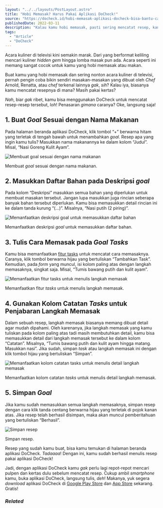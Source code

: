 ```yaml
---
layout: "../../layouts/PostLayout.astro"
title: "Hobi Memasak? Harus Pakai Aplikasi DoCheck!"
source: "https://docheck.id/hobi-memasak-aplikasi-docheck-bisa-bantu-catat-resep/"
publishedDate: 2022-03-11
description: "Kalau kamu hobi memasak, pasti sering mencatat resep, kan? Kamu mencatatnya di mana? Biar gak repot, mending pakai DoCheck. Begini caranya!"
tags:
  - "Article"
  - "DoCheck"
---
```


Acara kuliner di televisi kini semakin marak. Dari yang berformat keliling mencari kuliner _hidden gem_ hingga lomba masak pun ada. Acara seperti ini memang sangat cocok untuk kamu yang hobi memasak atau makan.

Buat kamu yang hobi memasak dan sering nonton acara kuliner di televisi, pernah pengin coba bikin sendiri masakan-masakan yang dibuat oleh _Chef_ Arnold, Renatta, atau _chef_ terkenal lainnya _gak_, _sih_? Kalau iya, biasanya kamu mencatat resepnya di mana? Masih pakai kertas?

_Nah_, biar _gak_ ribet, kamu bisa menggunakan DoCheck untuk mencatat resep-resep tersebut, _loh_! Penasaran _gimana_ caranya? Oke, langsung saja!

## 1\. Buat _Goal_ Sesuai dengan Nama Makanan

Pada halaman beranda aplikasi DoCheck, klik tombol “+” berwarna hitam yang terletak di tengah bawah untuk menambahkan _goal_. Resep apa yang ingin kamu tulis? Masukkan nama makanannya ke dalam kolom “Judul”. Misal, “Nasi Goreng Kulit Ayam”.

![Membuat goal sesuai dengan nama makanan](https://docheck.id/wp-content/uploads/2022/03/Hobi-Masak-1-1024x576.png)

Membuat _goal_ sesuai dengan nama makanan.

## 2\. Masukkan Daftar Bahan pada Deskripsi _goal_

Pada kolom “Deskripsi” masukkan semua bahan yang diperlukan untuk membuat masakan tersebut. Jangan lupa masukkan juga rincian seberapa banyak bahan tersebut diperlukan. Kamu bisa memasukkan detail rincian ini ke dalam tanda kurung “(…)”. Misalnya, “Nasi putih (2 piring)”.

![Memanfaatkan deskripsi goal untuk memasukkan daftar bahan](https://docheck.id/wp-content/uploads/2022/03/Hobi-Masak-2-300x240.png)

Memanfaatkan deskripsi _goal_ untuk memasukkan daftar bahan.

## 3\. Tulis Cara Memasak pada _Goal Tasks_

Kamu bisa memanfaatkan [fitur tasks](https://docheck.id/aplikasi-docheck-makin-produktif-dengan-fitur-task/) untuk mencatat cara memasaknya. Caranya, klik tombol berwarna hijau yang bertuliskan “Tambahkan Task”. Kemudian, pada _form_ yang muncul, isi kolom paling atas dengan langkah memasaknya, singkat saja. Misal, “Tumis bawang putih dan kulit ayam”.

![Memanfaatkan fitur tasks untuk menulis langkah memasak](https://docheck.id/wp-content/uploads/2022/03/Hobi-Masak-3-1024x576.png)

Memanfaatkan fitur _tasks_ untuk menulis langkah memasak.

## 4\. Gunakan Kolom Catatan _Tasks_ untuk Penjabaran Langkah Memasak

Dalam sebuah resep, langkah memasak biasanya memang dibuat detail agar mudah dipahami. Oleh karenanya, jika langkah memasak yang kamu tuliskan pada kolom paling atas tadi masih membutuhkan detail, kamu bisa memasukkan detail dari langkah memasak tersebut ke dalam kolom “Catatan”. Misalnya, “Tumis bawang putih dan kulit ayam hingga matang. Masukkan nasi”. Jika sudah, simpan _task_ atau langkah memasak ini dengan klik tombol hijau yang bertuliskan “Simpan”.

![Memanfaatkan kolom catatan tasks untuk menulis detail langkah memasak](https://docheck.id/wp-content/uploads/2022/03/Hobi-Masak-4-1024x576.png)

Memanfaatkan kolom catatan _tasks_ untuk menulis detail langkah memasak.

## 5\. Simpan _Goal_

Jika kamu sudah memasukkan semua langkah memasaknya, simpan resep dengan cara klik tanda centang berwarna hijau yang terletak di pojok kanan atas. Jika resep telah berhasil disimpan, maka akan muncul pemberitahuan yang bertuliskan “Berhasil”.

![Simpan resep](https://docheck.id/wp-content/uploads/2022/03/Hobi-Masak-5-1024x576.png)

Simpan resep.

Resep yang sudah kamu buat, bisa kamu temukan di halaman beranda aplikasi DoCheck. _Tadaaaa_! Dengan ini, kamu sudah berhasil menulis resep pakai aplikasi DoCheck!

Jadi, dengan aplikasi DoCheck kamu _gak_ perlu lagi repot-repot mencari pulpen dan kertas dulu sebelum mencatat resep. Cukup ambil _smartphone_ kamu, buka aplikasi DoCheck, langsung tulis, _deh_! Makanya, yuk segera _download_ aplikasi DoCheck di [Google Play Store](https://play.google.com/store/apps/details?id=com.docheck.docheck) dan [App Store](https://apps.apple.com/id/app/docheck-to-do-list-app/id1603424606?l=id) sekarang. Gratis!

### _Related_
